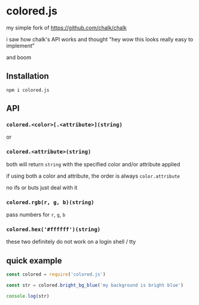 # colored.js
my simple fork of https://github.com/chalk/chalk

i saw how chalk's API works and thought "hey wow this looks really easy to implement"

and boom

## Installation

```
npm i colored.js
```

## API

### `colored.<color>[.<attribute>](string)`

or

### `colored.<attribute>(string)`

both will return `string` with the specified color and/or attribute applied

if using both a color and attribute, the order is always `color.attribute`

no ifs or buts just deal with it

### `colored.rgb(r, g, b)(string)`

pass numbers for `r`, `g`, `b`

### `colored.hex('#ffffff')(string)`

these two definitely do not work on a login shell / tty

## quick example

```js
const colored = require('colored.js')

const str = colored.bright_bg_blue('my background is bright blue')

console.log(str)
```
